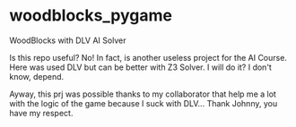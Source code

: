# woodblocks_pygame
WoodBlocks with DLV AI Solver

Is this repo useful? No!
In fact, is another useless project for the AI Course.
Here was used DLV but can be better with Z3 Solver.
I will do it? I don't know, depend.

Ayway, this prj was possible thanks to my collaborator that help me a lot with the logic of the game because I suck with DLV...
Thank Johnny, you have my respect.

